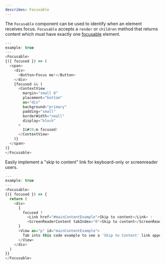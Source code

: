 ```yaml
---
describes: Focusable
---
```


The `Focusable` component can be used to identify when an element receives focus. `Focusable` accepts
a `render` or `children` method that returns content which must have exactly one
[focusable](https://html.spec.whatwg.org/multipage/interaction.html#focusable-area) element.

```javascript
---
example: true
---
<Focusable>
{({ focused }) => (
  <span>
    <div>
      <Button>Focus me!</Button>
    </div>
    {focused && (
      <ContextView
        margin="small 0"
        placement="bottom"
        as="div"
        background="primary"
        padding="small"
        borderWidth="small"
        display="block"
      >
        I&#39;m focused!
      </ContextView>
    )}
  </span>
)}
</Focusable>
```

Easily implement a "skip to content" link for keyboard-only or screenreader users.

```javascript
---
example: true
---
<Focusable>
{({ focused }) => {
  return (
    <div>
      {
        focused ?
          <Link href="#mainContentExample">Skip to content</Link> :
          <ScreenReaderContent tabIndex="0">Skip to content</ScreenReaderContent>
      }
      <View as="p" id="mainContentExample">
        Tab into this code example to see a 'Skip to Content' link appear
      </View>
    </div>
  )
}}
</Focusable>
```
